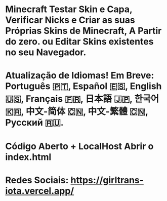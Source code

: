 # Minecraft Testar Skin e Capa, Verificar Nicks e Criar as suas Próprias Skins de Minecraft, A Partir do zero. ou Editar Skins existentes no seu Navegador.
# Atualização de Idiomas! Em Breve: Português 🇵🇹, Español 🇪🇸, English 🇺🇸, Français 🇫🇷, 日本語 🇯🇵, 한국어 🇰🇷, 中文-简体 🇨🇳, 中文-繁體 🇨🇳, Русский 🇷🇺.
# Código Aberto + LocalHost Abrir o index.html
# Redes Sociais: https://girltrans-iota.vercel.app/
